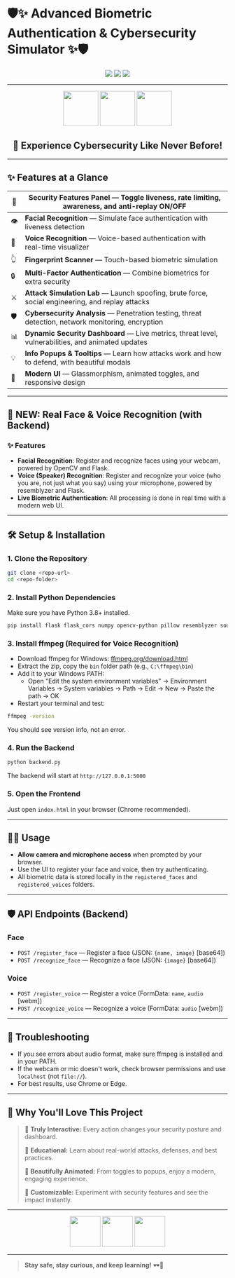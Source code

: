 # 🛡️✨ **Advanced Biometric Authentication & Cybersecurity Simulator** ✨🛡️

<p align="center">
  <img src="https://img.shields.io/badge/Cybersecurity-Interactive-blueviolet?style=for-the-badge&logo=security&logoColor=white" />
  <img src="https://img.shields.io/badge/Modern%20UI-Glassmorphism-764ba2?style=for-the-badge" />
  <img src="https://img.shields.io/badge/100%25%20Frontend-JavaScript%20%7C%20HTML%20%7C%20CSS-667eea?style=for-the-badge" />
</p>

---

<div align="center">
  <img src="https://img.icons8.com/fluency/96/000000/fingerprint-scan.png" width="80"/>
  <img src="https://img.icons8.com/fluency/96/000000/face-id.png" width="80"/>
  <img src="https://img.icons8.com/fluency/96/000000/voice-recognition-scan.png" width="80"/>
</div>

<h2 align="center">🚀 Experience Cybersecurity Like Never Before!</h2>

---

## ✨ **Features at a Glance**

| 🧩 | **Security Features Panel** — Toggle liveness, rate limiting, awareness, and anti-replay ON/OFF |
|----|-------------------------------------------------------------------------------------------------|
| 👁️ | **Facial Recognition** — Simulate face authentication with liveness detection                   |
| 🎤 | **Voice Recognition** — Voice-based authentication with real-time visualizer                    |
| 👆 | **Fingerprint Scanner** — Touch-based biometric simulation                                      |
| 🔒 | **Multi-Factor Authentication** — Combine biometrics for extra security                        |
| ⚔️ | **Attack Simulation Lab** — Launch spoofing, brute force, social engineering, and replay attacks|
| 🛡️ | **Cybersecurity Analysis** — Penetration testing, threat detection, network monitoring, encryption|
| 📊 | **Dynamic Security Dashboard** — Live metrics, threat level, vulnerabilities, and animated updates|
| 💡 | **Info Popups & Tooltips** — Learn how attacks work and how to defend, with beautiful modals     |
| 🎨 | **Modern UI** — Glassmorphism, animated toggles, and responsive design                          |

---

## 🚀 NEW: Real Face & Voice Recognition (with Backend)

### ✨ Features
- **Facial Recognition**: Register and recognize faces using your webcam, powered by OpenCV and Flask.
- **Voice (Speaker) Recognition**: Register and recognize your voice (who you are, not just what you say) using your microphone, powered by resemblyzer and Flask.
- **Live Biometric Authentication**: All processing is done in real time with a modern web UI.

---

## 🛠️ Setup & Installation

### 1. Clone the Repository
```sh
git clone <repo-url>
cd <repo-folder>
```

### 2. Install Python Dependencies
Make sure you have Python 3.8+ installed.

```sh
pip install flask flask_cors numpy opencv-python pillow resemblyzer soundfile pydub
```

### 3. Install ffmpeg (Required for Voice Recognition)
- Download ffmpeg for Windows: [ffmpeg.org/download.html](https://ffmpeg.org/download.html)
- Extract the zip, copy the `bin` folder path (e.g., `C:\ffmpeg\bin`)
- Add it to your Windows PATH:
  - Open "Edit the system environment variables" → Environment Variables → System variables → Path → Edit → New → Paste the path → OK
- Restart your terminal and test:
```sh
ffmpeg -version
```
You should see version info, not an error.

### 4. Run the Backend
```sh
python backend.py
```
The backend will start at `http://127.0.0.1:5000`

### 5. Open the Frontend
Just open `index.html` in your browser (Chrome recommended).

---

## 🧑‍💻 Usage
- **Allow camera and microphone access** when prompted by your browser.
- Use the UI to register your face and voice, then try authenticating.
- All biometric data is stored locally in the `registered_faces` and `registered_voices` folders.

---

## 🛡️ API Endpoints (Backend)

### Face
- `POST /register_face` — Register a face (JSON: `{name, image}` [base64])
- `POST /recognize_face` — Recognize a face (JSON: `{image}` [base64])

### Voice
- `POST /register_voice` — Register a voice (FormData: `name`, `audio` [webm])
- `POST /recognize_voice` — Recognize a voice (FormData: `audio` [webm])

---

## 🐞 Troubleshooting
- If you see errors about audio format, make sure ffmpeg is installed and in your PATH.
- If the webcam or mic doesn't work, check browser permissions and use `localhost` (not `file://`).
- For best results, use Chrome or Edge.

---

## 🌟 **Why You'll Love This Project**

> 🦾 **Truly Interactive:** Every action changes your security posture and dashboard.
>
> 🧠 **Educational:** Learn about real-world attacks, defenses, and best practices.
>
> 🎉 **Beautifully Animated:** From toggles to popups, enjoy a modern, engaging experience.
>
> 🧪 **Customizable:** Experiment with security features and see the impact instantly.

---

<div align="center">
  <img src="https://img.icons8.com/color/96/000000/hacker.png" width="70"/>
  <img src="https://img.icons8.com/color/96/000000/lock-2.png" width="70"/>
  <img src="https://img.icons8.com/color/96/000000/security-checked.png" width="70"/>
</div>

---

> **Stay safe, stay curious, and keep learning!** 🕶️🔐 